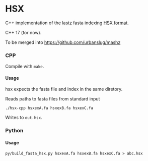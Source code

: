 # HSX


C++ implementation of the lastz fasta indexing [HSX format][1].

C++ 17 (for now).

To be merged into https://github.com/urbanslug/mashz

### CPP

Compile with `make`.

#### Usage
hsx expects the fasta file and index in the same diretory.

Reads paths to fasta files from standard input

```
./hsx-cpp hsxexA.fa hsxexB.fa hsxexC.fa
```

Writes to `out.hsx`.


### Python

#### Usage

```
py/build_fasta_hsx.py hsxexA.fa hsxexB.fa hsxexC.fa > abc.hsx
```

[1]: http://www.bx.psu.edu/miller_lab/dist/README.lastz-1.02.00/hsx_format.html
